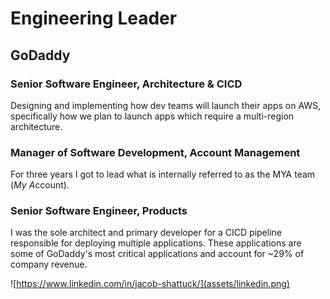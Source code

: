 # Engineering Leader

## GoDaddy

### Senior Software Engineer, Architecture & CICD

Designing and implementing how dev teams will launch their apps on AWS, specifically how we plan to launch apps which require a multi-region architecture.

### Manager of Software Development, Account Management

For three years I got to lead what is internally referred to as the MYA team (*My A*ccount).

### Senior Software Engineer, Products

I was the sole architect and primary developer for a CICD pipeline responsible for deploying multiple applications. These applications are some of GoDaddy's most critical applications and account for ~29% of company revenue.

<!-- ## Sony

### Software Engineer

## General Atomics

### Software Engineer

## Targus Info

### Software Engineer -->



![https://www.linkedin.com/in/jacob-shattuck/](assets/linkedin.png)